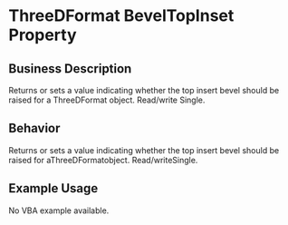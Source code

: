 # ThreeDFormat BevelTopInset Property

## Business Description
Returns or sets a value indicating whether the top insert bevel should be raised for a ThreeDFormat object. Read/write Single.

## Behavior
Returns or sets a value indicating whether the top insert bevel should be raised for  aThreeDFormatobject. Read/writeSingle.

## Example Usage
No VBA example available.